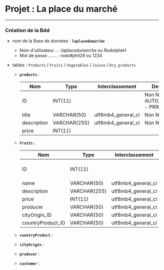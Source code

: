 # Projet : La place du marché
---
>
### Création de la Bdd
>
- nom de la Base de données : **`laplacedumarche`**
  >
  - Nom d'utilisateur .. : _laplacedumarche_ ou RodolpheH
  - Mot de passe ....... : _rodo#phil28_     ou 1234
  >

- tables : `Products` / `Fruits` / `Vegetables` / `Juices` / `Dry_products`
  >
  - **`products`** :
    >
    | Nom         | Type         | Interclassement    | Descriptions                             | Commentaires |
    | ----------- | ------------ | ------------------ | -----------------------------------------| -------------|
    | ID          | INT(11)      |                    | Non NULL - AUTO_INCREMENT - PRIMARY_KEY  |              |
    | title       | VARCHAR(50)  | utf8mb4_general_ci | Non NULL                                 |              |
    | description | VARCHAR(255) | utf8mb4_general_ci | Non NULL                                 |              |
    | price       | INT(11)      |                    |                                          |              |

  >
  - **`Fruits`** :
    >
    | Nom               | Type         | Interclassement    | Descriptions                             | Commentaires |
    | ----------------- | ------------ | ------------------ | -----------------------------------------| -------------|
    | ID                | INT(11)      |                    | Non NULL - AUTO_INCREMENT - PRIMARY_KEY  |              |
    | name              | VARCHAR(50)  | utf8mb4_general_ci | Non NULL                                 |              |
    | description       | VARCHAR(255) | utf8mb4_general_ci | NULL                                     |              |
    | price             | INT(11)      | utf8mb4_general_ci | Non NULL                                 |              |
    | producer          | VARCHAR(50)  | utf8mb4_general_ci | Non NULL                                 |              |
    | cityOrigin_ID     | VARCHAR(50)  | utf8mb4_general_ci | Non NULL                                 |              |
    | countryProduct_ID | VARCHAR(50)  | utf8mb4_general_ci | Non NULL                                 |              |

  >
  - **`countryProduct`** :
    >

  >
  - **`cityOrigin`** :
    >

  >
  - **`producer`** :
    >

  >
  - **`customer`** :
    >

